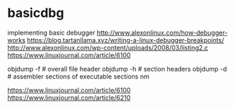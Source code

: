 # basicdbg
implementing basic debugger
http://www.alexonlinux.com/how-debugger-works
https://blog.tartanllama.xyz/writing-a-linux-debugger-breakpoints/
http://www.alexonlinux.com/wp-content/uploads/2008/03/listing2.c
https://www.linuxjournal.com/article/6100

objdump -f # overall file header
objdump -h # section headers
objdump -d # assembler sections of executable sections
nm

https://www.linuxjournal.com/article/6100
https://www.linuxjournal.com/article/6210
